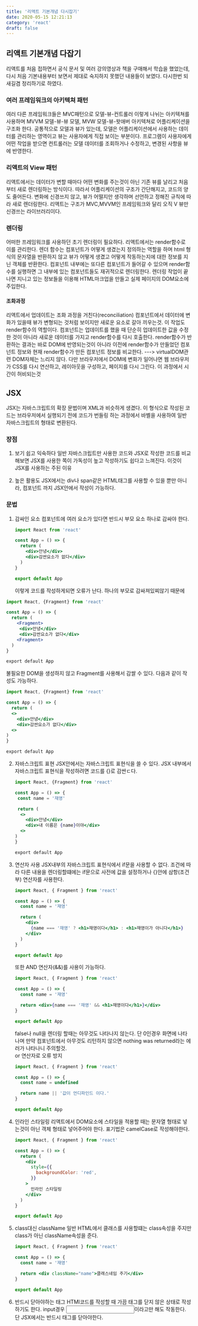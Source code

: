 ```yaml
---
title: '리액트 기본개념 다시잡기'
date: 2020-05-15 12:21:13
category: 'react'
draft: false
---
```


## 리액트 기본개념 다잡기

리액트를 처음 접하면서 공식 문서 및 여러 강의영상과 책을 구매해서 학습을 했었는데, 다시 처음 기본내용부터 보면서 제대로 숙지하지 못했던 내용들이 보였다.
다시한번 되새길겸 정리하기로 하였다.

### 여러 프레임워크의 아키텍쳐 패턴

여러 다른 프레임워크들은 MVC패턴으로 모델-뷰-컨트롤러 이렇게 나뉘는 아키텍쳐를 사용하며 MVVM 모델-뷰-뷰 모델, MVW 모델-뷰-왓애버 아키텍쳐로 어플리케이션을 구조화 한다. 공통적으로 모델과 뷰가 있는데, 모델은 어플리케이션에서 사용하는 데이터를 관리하는 영역이고 뷰는 사용자에게 직접 보이는 부분이다. 프로그램이 사용자에게 어떤 작업을 받으면 컨트롤러는 모델 데이터를 조회하거나 수정하고, 변경된 사항을 뷰에 반영한다.

### 리액트의 View 패턴

리액트에서는 데이터가 변할 때마다 어떤 변화를 주는것이 아닌 기존 뷰를 날리고 처음부터 새로 렌더링하는 방식이다. 따라서 어플리케이션의 구조가 간단해지고, 코드의 양도 줄어든다. 변화에 신경쓰지 않고, 뷰가 어떨지만 생각하며 선언하고 정해진 규칙에 따라 새로 렌더링한다.
리액트는 구조가 MVC,MVVM인 프레임워크와 달리 오직 V 뷰만 신경쓰는 라이브러리이다.

### 렌더링

어떠한 프레임워크를 사용하던 초기 렌더링이 필요하다. 리액트에서는 render함수로 이를 관리한다. 렌더 함수는 컴포넌트가 어떻게 생겼는지 정의하는 역할을 하며 html 형식의 문자열을 반환하지 않고 뷰가 어떻게 생겼고 어떻게 작동하는지에 대한 정보를 지닌 객체를 반환한다. 컴포넌트 내부에는 또다른 컴포넌트가 들어갈 수 있으며 render함수를 실행하면 그 내부에 있는 컴포넌트들도 재귀적으로 렌더링한다. 렌더링 작업이 끝나면 지니고 있는 정보들을 이용해 HTML마크업을 만들고 실제 페이지의 DOM요소에 주입한다.

#### 조화과정

리액트에서 업데이트는 조화 과정을 거친다(reconciliation) 컴포넌트에서 데이터에 변화가 있을때 뷰가 변형되는 것처럼 보이지만 새로운 요소로 갈아 끼우는것. 이 작업도 render함수의 역할이다.
컴포넌트는 업데이트를 했을 때 단순히 업데이트한 값을 수정한 것이 아니라 새로운 데이터를 가지고 render함수를 다시 호출한다. render함수가 반환하는 결과는 바로 DOM에 반영되는것이 아니라 이전에 render함수가 만들었던 컴포넌트 정보와 현재 render함수가 만든 컴포넌트 정보를 비교한다. ---> virtualDOM관련 DOM자체는 느리지 않다. 다만 브라우저에서 DOM에 변화가 일어나면 웹 브라우저가 CSS를 다시 연산하고, 레이아웃을 구성하고, 페이지를 다시 그린다. 이 과정에서 시간이 허비되는것

## JSX

JSX는 자바스크립트의 확장 문법이며 XML과 비슷하게 생겼다. 이 형식으로 작성된 코드는 브라우저에서 실행되기 전에 코드가 번들링 하는 과정에서 바벨을 사용하여 일반 자바스크립트의 형태로 변환된다.

### 장점

1. 보기 쉽고 익숙하다
   일반 자바스크립트만 사용한 코드와 JSX로 작성한 코드를 비교해보면 JSX를 사용한 쪽이 가독성이 높고 작성하기도 쉽다고 느껴진다. 이것이 JSX를 사용하는 주된 이유

2. 높은 활용도
   JSX에서는 div나 span같은 HTML태그를 사용할 수 있을 뿐만 아니라, 컴포넌트 까지 JSX안에서 작성이 가능하다.

### 문법

1. 감싸인 요소
   컴포넌트에 여러 요소가 있다면 반드시 부모 요소 하나로 감싸야 한다.

   ```jsx
   import React from 'react'

   const App = () => {
     return (
       <div>안녕</div>
       <div>감싼요소가 없다</div>
     )
   }

   export default App
   ```

   이렇게 코드를 작성하게되면 오류가 난다. 하나의 부모로 감싸져있찌않기 때문에

```jsx
import React, {Fragment} from 'react'

const App = () => {
  return (
    <Fragment>
     <div>안녕</div>
     <div>감싼요소가 없다</div>
    <Fragment>
  )
}

export default App
```

불필요한 DOM을 생성하지 않고 Fragment를 사용해서 감쌀 수 있다. 다음과 같이 작성도 가능하다.

```jsx
import React, {Fragment} from 'react'

const App = () => {
  return (
  <>
    <div>안녕</div>
    <div>감싼요소가 없다</div>
  <>
)
}

export default App
```

2. 자바스크립트 표현
   JSX안에서는 자바스크립트 표현식을 쓸 수 있다. JSX 내부에서 자바스크립트 표현식을 작성하려면 코드를 {}로 감싼ㄷ다.

   ```jsx
   import React, {Fragment} from 'react'

   const App = () => {
    const name = '재영'

    return (
     <>
       <div>안녕</div>
       <div>내 이름은 {name}이야</div>
     <>
   )
   }

   export default App
   ```

3) 연산자 사용
   JSX내부의 자바스크립트 표현식에서 if문을 사용할 수 없다. 조건에 따라 다른 내용을 렌더링할떄에는
   if문으로 사전에 값을 설정하거나 {}안에 삼항(조건부) 연산자를 사용한다.

   ```jsx
   import React, { Fragment } from 'react'

   const App = () => {
     const name = '재영'

     return (
       <div>
         {name === '재영' ? <h1>재영이다</h1> : <h1>재영이가 아니다</h1>}
       </div>
     )
   }

   export default App
   ```

   또한 AND 연산자(&&)를 사용이 가능하다.

   ```jsx
   import React, { Fragment } from 'react'

   const App = () => {
     const name = '재영'

     return <div>{name === '재영' && <h1>재영이다</h1>}</div>
   }

   export default App
   ```

   false나 null을 렌더링 할때는 아무것도 나타나지 않는다. 단 0인경우 화면에 나타나며 만약 컴포넌트에서 아무것도 리턴하지 않으면 nothing was returned라는 에러가 나타나니 주의할것.  
   or 연산자로 오류 방지

   ```jsx
   import React, { Fragment } from 'react'

   const App = () => {
     const name = undefined

     return name || '값이 언디파인드 이다.'
   }

   export default App
   ```

4. 인라인 스타일링
   리액트에서 DOM요소에 스타일을 적용할 때는 문자열 형태로 넣는것이 아닌 객체 형태로 넣어주어야 한다. 표기법은 camelCase로 작성해야한다.

   ```jsx
   import React, { Fragment } from 'react'

   const App = () => {
     return (
       <div
         style={{
           backgroundColor: 'red',
         }}
       >
         인라인 스타일링
       </div>
     )
   }

   export default App
   ```

5. class대신 className
   일반 HTML에서 클래스를 사용할떄는 class속성을 주지만 class가 아닌 className속성을 준다.

   ```jsx
   import React, { Fragment } from 'react'

   const App = () => {
     const name = '재영'

     return <div className="name">클래스네임 주기</div>
   }

   export default App
   ```

6. 반드시 닫아야하는 태그
   HTMl코드를 작성할 때 가끔 태그를 닫지 않은 상태로 작성하기도 한다. input경우 <input>이라고만 해도 작동한다. 단 JSX에서는 반드시 태그를 닫아야한다.
